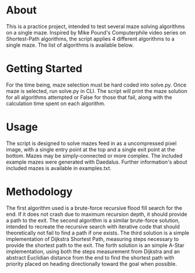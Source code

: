 # About
This is a practice project, intended to test several maze solving algorithms on a single maze. Inspired by Mike Pound's Computerphile video series on Shortest-Path algorithms, the script applies 4 different algorithms to a single maze. The list of algorithms is available below.

# Getting Started
For the time being, maze selection must be hard coded into solve.py. Once maze is selected, run solve.py in CLI. The script will print the maze solution for all algorithms attempted or False for those that fail, along with the calculation time spent on each algorithm. 

# Usage
The script is designed to solve mazes feed in as a uncompressed pixel image, with a single entry point at the top and a single exit point at the bottom. Mazes may be simply-connected or more complex. The included example mazes were generated with Daedalus. Further information's about included mazes is available in examples.txt.

# Methodology
The first algorithm used is a brute-force recursive flood fill search for the end. If it does not crash due to maximum recursion depth, it should provide a path to the exit. The second algorithm is a similar brute-force solution, intended to recreate the recursive search with iterative code that should theoretically not fail to find a path if one exists. The third solution is a simple implementation of Dijkstra Shortest Path, measuring steps necessary to provide the shortest path to the exit. The forth solution is an simple A-Star implementation, using both the steps measurement from Dijkstra and an abstract Euclidian distance from the end to find the shortest path with priority placed on heading directionally toward the goal when possible.

